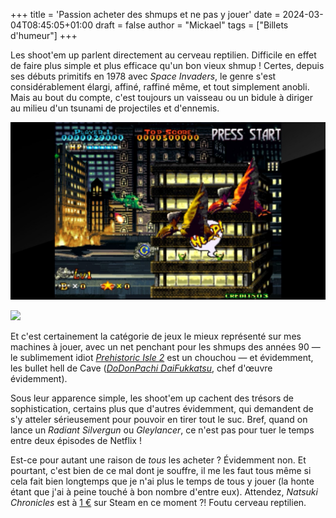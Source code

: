 +++
title = 'Passion acheter des shmups et ne pas y jouer'
date = 2024-03-04T08:45:05+01:00
draft = false
author = "Mickael"
tags = ["Billets d'humeur"]
+++ 

Les shoot'em up parlent directement au cerveau reptilien. Difficile en effet de faire plus simple et plus efficace qu'un bon vieux shmup ! Certes, depuis ses débuts primitifs en 1978 avec *Space Invaders*, le genre s'est considérablement élargi, affiné, raffiné même, et tout simplement anobli. Mais au bout du compte, c'est toujours un vaisseau ou un bidule à diriger au milieu d'un tsunami de projectiles et d'ennemis.

![IUn jeu de schmup](schmup.jpeg)

![](/nostick/)

Et c'est certainement la catégorie de jeux le mieux représenté sur mes machines à jouer, avec un net penchant pour les shmups des années 90 — le sublimement idiot *[Prehistoric Isle 2](https://en.wikipedia.org/wiki/Prehistoric_Isle_2)* est un chouchou — et évidemment, les bullet hell de Cave (*[DoDonPachi DaiFukkatsu](https://fr.wikipedia.org/wiki/DoDonPachi_DaiFukkatsu)*, chef d'œuvre évidemment).

Sous leur apparence simple, les shoot'em up cachent des trésors de sophistication, certains plus que d'autres évidemment, qui demandent de s'y atteler sérieusement pour pouvoir en tirer tout le suc. Bref, quand on lance un *Radiant Silvergun* ou *Gleylancer*, ce n'est pas pour tuer le temps entre deux épisodes de Netflix !

Est-ce pour autant une raison de *tous* les acheter ? Évidemment non. Et pourtant, c'est bien de ce mal dont je souffre, il me les faut tous même si cela fait bien longtemps que je n'ai plus le temps de tous y jouer (la honte étant que j'ai à peine touché à bon nombre d'entre eux). Attendez, *Natsuki Chronicles* est à [1 €](https://store.steampowered.com/app/1175190/Natsuki_Chronicles/) sur Steam en ce moment ?! Foutu cerveau reptilien.